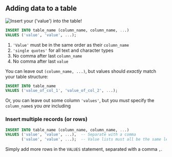 ## Adding data to a table

![Insert your `('value')` into the table!](./img/insert-into-table.jpg)


```sql
INSERT INTO table_name (column_name, column_name, ...)
VALUES ('value', 'value', ...);
```

1. `'Value'` must be in the same order as their `column_name`
2. `'single quotes'` for all text and character types
3. No comma after last `column_name`
4. No comma after last `value`

You can leave out `(column_name, ...)`, but values should _exactly_ match your table structure:

```sql
INSERT INTO table_name
VALUES ('value_of_col_1', 'value_of_col_2', ...);
```

Or, you can leave out some column `'values'`, but you _must_ specify the `column_name`s you _are_ including


### Insert multiple records (or rows)

```sql
INSERT INTO table_name (column_name, column_name, ...)
VALUES ('value', 'value', ...),  -- Separate with a comma
       ('value', 'value', ...);  -- Value lists must all be the same length
```

Simply add more rows in the `VALUES` statement, separated with a comma `,`.
